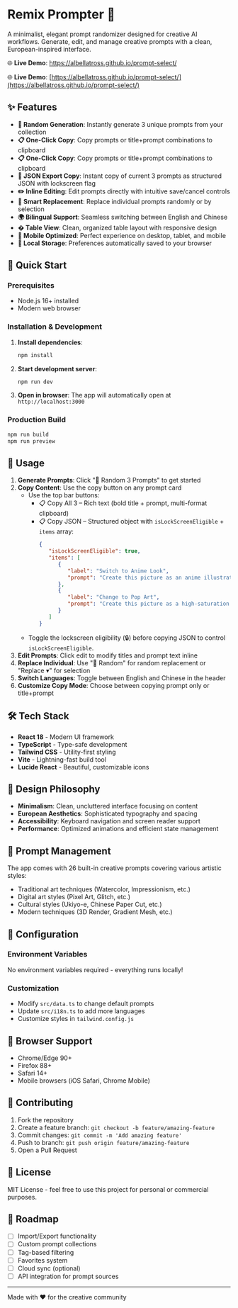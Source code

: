 # Remix Prompter 🎨

A minimalist, elegant prompt randomizer designed for creative AI workflows. Generate, edit, and manage creative prompts with a clean, European-inspired interface.

🌐 **Live Demo**: https://albellatross.github.io/prompt-select/

🌐 **Live Demo**: [https://albellatross.github.io/prompt-select/](https://albellatross.github.io/prompt-select/)

## ✨ Features

- **🎲 Random Generation**: Instantly generate 3 unique prompts from your collection
- **📋 One-Click Copy**: Copy prompts or title+prompt combinations to clipboard
 - **📋 One-Click Copy**: Copy prompts or title+prompt combinations to clipboard
 - **🧾 JSON Export Copy**: Instant copy of current 3 prompts as structured JSON with lockscreen flag
- **✏️ Inline Editing**: Edit prompts directly with intuitive save/cancel controls  
- **🔄 Smart Replacement**: Replace individual prompts randomly or by selection
- **🌍 Bilingual Support**: Seamless switching between English and Chinese
- **� Table View**: Clean, organized table layout with responsive design
- **📱 Mobile Optimized**: Perfect experience on desktop, tablet, and mobile
- **💾 Local Storage**: Preferences automatically saved to your browser

## 🚀 Quick Start

### Prerequisites
- Node.js 16+ installed
- Modern web browser

### Installation & Development

1. **Install dependencies**:
   ```bash
   npm install
   ```

2. **Start development server**:
   ```bash
   npm run dev
   ```

3. **Open in browser**:
   The app will automatically open at `http://localhost:3000`

### Production Build

```bash
npm run build
npm run preview
```

## 🎯 Usage

1. **Generate Prompts**: Click "🎲 Random 3 Prompts" to get started
2. **Copy Content**: Use the copy button on any prompt card
    - Use the top bar buttons:
       - 📋 Copy All 3 – Rich text (bold title + prompt, multi-format clipboard)
       - 📋 Copy JSON – Structured object with `isLockScreenEligible` + `items` array:
          ```json
          {
             "isLockScreenEligible": true,
             "items": [
                {
                   "label": "Switch to Anime Look",
                   "prompt": "Create this picture as an anime illustration, with expressive light, dynamic layout."
                },
                {
                   "label": "Change to Pop Art",
                   "prompt": "Create this picture as a high-saturation pop art, with bold blocks and hues."
                }
             ]
          }
          ```
    - Toggle the lockscreen eligibility (🔒) before copying JSON to control `isLockScreenEligible`.
3. **Edit Prompts**: Click edit to modify titles and prompt text inline
4. **Replace Individual**: Use "🎲 Random" for random replacement or "Replace ▾" for selection
5. **Switch Languages**: Toggle between English and Chinese in the header
6. **Customize Copy Mode**: Choose between copying prompt only or title+prompt

## 🛠️ Tech Stack

- **React 18** - Modern UI framework
- **TypeScript** - Type-safe development
- **Tailwind CSS** - Utility-first styling
- **Vite** - Lightning-fast build tool
- **Lucide React** - Beautiful, customizable icons

## 🎨 Design Philosophy

- **Minimalism**: Clean, uncluttered interface focusing on content
- **European Aesthetics**: Sophisticated typography and spacing
- **Accessibility**: Keyboard navigation and screen reader support
- **Performance**: Optimized animations and efficient state management

## 📝 Prompt Management

The app comes with 26 built-in creative prompts covering various artistic styles:
- Traditional art techniques (Watercolor, Impressionism, etc.)
- Digital art styles (Pixel Art, Glitch, etc.)
- Cultural styles (Ukiyo-e, Chinese Paper Cut, etc.)
- Modern techniques (3D Render, Gradient Mesh, etc.)

## 🔧 Configuration

### Environment Variables
No environment variables required - everything runs locally!

### Customization
- Modify `src/data.ts` to change default prompts
- Update `src/i18n.ts` to add more languages
- Customize styles in `tailwind.config.js`

## 📱 Browser Support

- Chrome/Edge 90+
- Firefox 88+
- Safari 14+
- Mobile browsers (iOS Safari, Chrome Mobile)

## 🤝 Contributing

1. Fork the repository
2. Create a feature branch: `git checkout -b feature/amazing-feature`
3. Commit changes: `git commit -m 'Add amazing feature'`
4. Push to branch: `git push origin feature/amazing-feature`
5. Open a Pull Request

## 📄 License

MIT License - feel free to use this project for personal or commercial purposes.

## 🎯 Roadmap

- [ ] Import/Export functionality
- [ ] Custom prompt collections
- [ ] Tag-based filtering
- [ ] Favorites system
- [ ] Cloud sync (optional)
- [ ] API integration for prompt sources

---

Made with ❤️ for the creative community